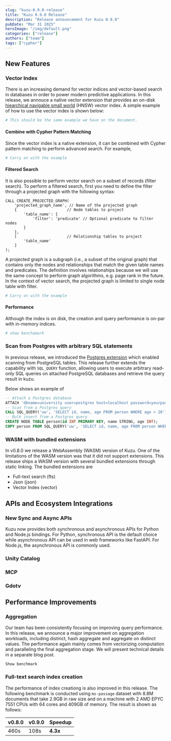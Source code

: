 ```yaml
---
slug: "kuzu-0.9.0-release"
title: "Kuzu 0.9.0 Release"
description: "Release announcement for Kuzu 0.9.0"
pubDate: "Mar 31 2025"
heroImage: "/img/default.png"
categories: ["release"]
authors: ["team"]
tags: ["cypher"]
---
```



## New Features

### Vector Index

There is an increasing demand for vector indices and vector-based search in databases in order to power modern predictive applications. In this release, we annouce a native vector extension that provides an on-disk [hiearchical navigable small world](https://en.wikipedia.org/wiki/Hierarchical_navigable_small_world) (HNSW) vector index. A simple example of how to use the vector index is shown below:

```python
# This should be the same example we have on the document.
```

#### Combine with Cypher Pattern Matching

Since the vector index is a native extension, it can be combined with Cypher pattern matching to perform advanced search. For example,

```python
# Carry on with the example
```

#### Filtered Search

It is also possible to perform vector search on a subset of records (filter search). To perform a filtered search, first you need to define the filter through a projected graph with the following syntax:

```cypher
CALL CREATE_PROJECTED_GRAPH(
    'projected_graph_name', // Name of the projected graph
    {                      // Node tables to project
        'table_name': {
            'filter': 'predicate' // Optional predicate to filter nodes
        }
    },
    [                      // Relationship tables to project
        'table_name'
    ]
);
``` 

A projected graph is a subgraph (i.e., a subset of the original graph) that contains only the nodes and relationships that match the given table names and predicates. The definition involves relationships because we will use the same concept to perform graph algorithms, e.g. page rank in the future. In the context of vector search, the projected graph is limited to single node table with filter. 

```python
# Carry on with the example
```

#### Performance

Although the index is on disk, the creation and query performance is on-par with in-memory indices. 

``` python
# show benchamark
```

### Scan from Postgres with arbitrary SQL statements

In previous release, we introduced the [Postgres extension](https://docs.kuzudb.com/extensions/attach/rdbms/) which enabled scanning from PostgreSQL tables. This release further extends the capability with `SQL_QUERY` function, allowing users to execute arbitrary read-only SQL queries on attached PostgreSQL databases and retrieve the query result in kuzu.

Below shows an example of 
```sql
-- Attach a Postgres database
ATTACH 'dbname=university user=postgres host=localhost password=yourpassword port=5432' AS uw (dbtype postgres);
-- Scan from a Postgres query
CALL SQL_QUERY('uw', 'SELECT id, name, age FROM person WHERE age > 20') RETURN *;
-- Bulk insert from a Postgres query
CREATE NODE TABLE person(id INT PRIMARY KEY, name STRING, age INT);
COPY person FROM SQL_QUERY('uw', 'SELECT id, name, age FROM person WHERE age > 20');
```

### WASM with bundled extensions

In v0.8.0 we release a WebAssembly (WASM) version of Kuzu. One of the limitations of the WASM version was that it did not support extensions. This release ships a WASM version with several bundled extensions through static linking. The bundled extensions are
- Full-text search (fts)
- Json (json)
- Vector Index (vector)

## APIs and Ecosystem Integrations

### New Sync and Async APIs

Kuzu now provides both synchronous and asynchronous APIs for Python and Node.js bindings. For Python, synchronous API is the default choice while asynchronous API can be used in web frameworks like FastAPI. For Node.js, the asynchronous API is commonly used.


### Unity Catalog

### MCP

### Gdotv

## Performance Improvements

### Aggregation

Our team has been consistently focusing on improving query performance. In this release, we announce a major improvement on aggregation workloads, including distinct, hash aggregate and aggregate on distinct values. The performance again mainly comes from vectorizing computation and paralleling the final aggregation stage. We will present technical details in a separate blog post.

```
Show benchmark
```


### Full-text search index creation

The performance of index creationg is also improved in this release. The following benchmark is conducted using `ms-passage` dataset with 8.8M documents that take 2.9GB in raw size and on a machine with 2 AMD EPYC 7551 CPUs with 64 cores and 409GB of memory. The result is shown as follows:

| v0.8.0 | v0.9.0 | Speedup |
|--------|--------| ------- |
| 460s   | 108s   | **4.3x**    |

